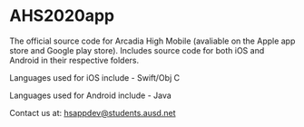 # AHS2020app
The official source code for Arcadia High Mobile (avaliable on the Apple app store and Google play store). Includes source code for both iOS and Android in their respective folders.

Languages used for iOS include - Swift/Obj C

Languages used for Android include - Java

Contact us at: hsappdev@students.ausd.net

